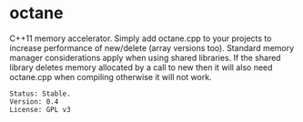 # octane
C++11 memory accelerator. Simply add octane.cpp to your projects to increase performance of new/delete (array versions too). Standard memory manager considerations apply when using shared libraries. If the shared library deletes memory allocated by a call to new then it will also need octane.cpp when compiling otherwise it will not work.

	Status: Stable.
	Version: 0.4
	License: GPL v3
